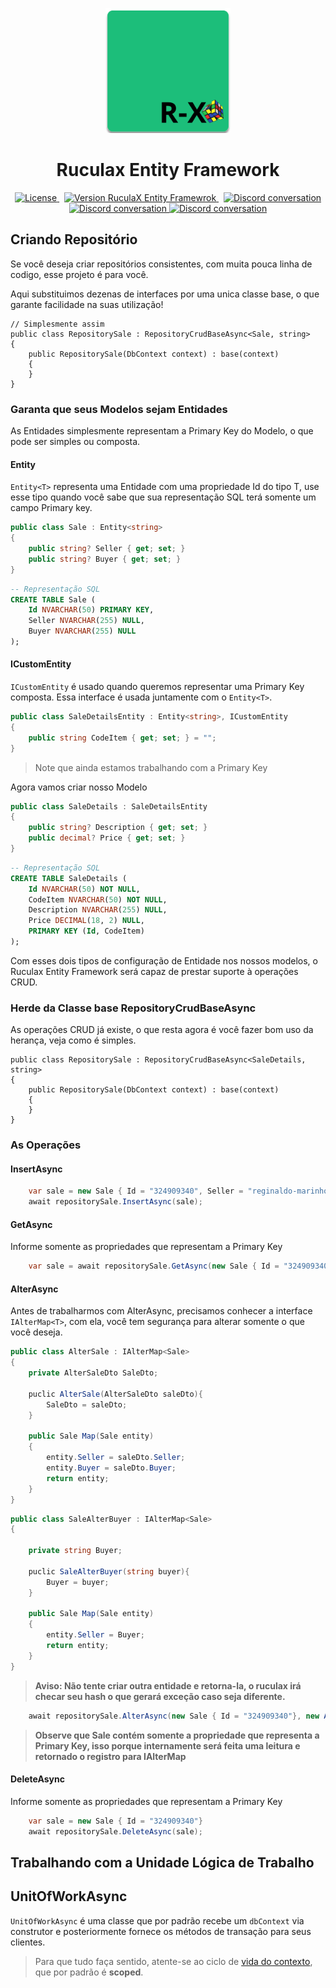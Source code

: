 <p align="center">
    <img src="../../Ruculax.png" style="width:200px">
    <h1 align="center"> Ruculax Entity Framework</h1>
</p>

<p align="center">
  <a href="https://circleci.com/gh/angular/workflows/angular/tree/main">
    <img src="https://img.shields.io/badge/license-MIT-blue" alt="License" />
  </a>&nbsp;
  <a href="https://www.nuget.org/packages/RuculaX.EntityFramework/">
    <img src="https://img.shields.io/nuget/v/RuculaX.EntityFramework" alt="Version RuculaX Entity Framewrok" />
  </a>&nbsp;
  <a href="https://github.com/reginaldo-marinho/rucula-x/graphs/contributors">
    <img src="https://img.shields.io/github/contributors/reginaldo-marinho/rucula-x" alt="Discord conversation" />
  </a>
   <a href="https://github.com/reginaldo-marinho/rucula-x/commits/main">
    <img src="https://img.shields.io/github/last-commit/reginaldo-marinho/rucula-x" alt="Discord conversation" />
  </a>

   <a href="https://www.nuget.org/packages/RuculaX.EntityFramework/">
    <img src="https://img.shields.io/nuget/dt/RuculaX.EntityFramework" alt="Discord conversation" />
  </a>
</p>

## Criando Repositório

Se você deseja criar repositórios consistentes, com muita pouca linha de codigo, esse projeto é para você. 

Aqui substituimos dezenas de interfaces por uma unica classe base, o que garante facilidade na suas utilização!

```
// Simplesmente assim
public class RepositorySale : RepositoryCrudBaseAsync<Sale, string>
{
    public RepositorySale(DbContext context) : base(context)
    {
    }
}
```

###  Garanta que seus Modelos sejam Entidades

As Entidades simplesmente representam a Primary Key do Modelo, o que pode ser simples ou composta.

#### Entity

`Entity<T>` representa uma Entidade com uma propriedade Id do tipo T, use esse tipo quando você sabe que sua representação SQL terá somente um campo Primary key.

```c#
public class Sale : Entity<string>
{
    public string? Seller { get; set; }    
    public string? Buyer { get; set; }    
}
```
```sql
-- Representação SQL
CREATE TABLE Sale (
    Id NVARCHAR(50) PRIMARY KEY,
    Seller NVARCHAR(255) NULL,
    Buyer NVARCHAR(255) NULL
);
```


#### ICustomEntity

`ICustomEntity` é usado quando queremos representar uma Primary Key composta. Essa interface é usada juntamente com o `Entity<T>`.


```c#
public class SaleDetailsEntity : Entity<string>, ICustomEntity 
{
    public string CodeItem { get; set; } = "";   
}
```
> Note que ainda estamos trabalhando com a Primary Key

Agora vamos criar nosso Modelo

```c#
public class SaleDetails : SaleDetailsEntity
{
    public string? Description { get; set; }
    public decimal? Price { get; set; }
}
```
```sql
-- Representação SQL
CREATE TABLE SaleDetails (
    Id NVARCHAR(50) NOT NULL,
    CodeItem NVARCHAR(50) NOT NULL,
    Description NVARCHAR(255) NULL,
    Price DECIMAL(18, 2) NULL,
    PRIMARY KEY (Id, CodeItem)
);
```


Com esses dois tipos de configuração de Entidade nos nossos modelos, o Ruculax Entity Framework será capaz de prestar suporte à operações CRUD.

### Herde da Classe base RepositoryCrudBaseAsync

As operações CRUD já existe, o que resta agora é você fazer bom uso da herança, veja como é simples.


```
public class RepositorySale : RepositoryCrudBaseAsync<SaleDetails, string>
{
    public RepositorySale(DbContext context) : base(context)
    {
    }
}
```

### As Operações

####  InsertAsync 

```c#
    var sale = new Sale { Id = "324909340", Seller = "reginaldo-marinho", Buyer = "rucula-js" };
    await repositorySale.InsertAsync(sale);
```
####  GetAsync

Informe somente as propriedades que representam a Primary Key

```c#
    var sale = await repositorySale.GetAsync(new Sale { Id = "324909340"});
```

####  AlterAsync

Antes de trabalharmos com AlterAsync, precisamos conhecer a interface `IAlterMap<T>`, com ela, você tem segurança para alterar somente o que você deseja.


```c#
public class AlterSale : IAlterMap<Sale>
{
    private AlterSaleDto SaleDto;

    puclic AlterSale(AlterSaleDto saleDto){
        SaleDto = saleDto;
    }

    public Sale Map(Sale entity)
    {
        entity.Seller = saleDto.Seller;
        entity.Buyer = saleDto.Buyer;
        return entity;
    }
}
```

```c#
public class SaleAlterBuyer : IAlterMap<Sale>
{

    private string Buyer;

    puclic SaleAlterBuyer(string buyer){
        Buyer = buyer;
    }

    public Sale Map(Sale entity)
    {
        entity.Seller = Buyer;
        return entity;
    }
}
```

> **Aviso: Não tente criar outra entidade e retorna-la, o ruculax irá checar seu hash o que gerará exceção caso seja diferente.**


```c#
    await repositorySale.AlterAsync(new Sale { Id = "324909340"}, new AlterSale());
```
>   **Observe que Sale contém somente a propriedade que representa a Primary Key, isso porque internamente  será feita uma leitura e retornado o registro para IAlterMap<T>**



####  DeleteAsync
Informe somente as propriedades que representam a Primary Key
```c#
    var sale = new Sale { Id = "324909340"}
    await repositorySale.DeleteAsync(sale);
```

## Trabalhando com a Unidade Lógica de Trabalho

## UnitOfWorkAsync
`UnitOfWorkAsync` é uma classe que por padrão recebe um `dbContext` via construtor e posteriormente fornece os métodos de transação para seus clientes.

> Para que tudo faça sentido, atente-se ao ciclo de [vida do contexto](https://learn.microsoft.com/en-us/ef/core/dbcontext-configuration/#implicitly-sharing-dbcontext-instances-via-dependency-injection), que por padrão é **scoped**.
